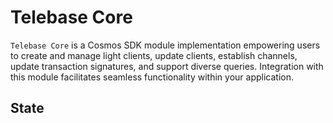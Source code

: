 # Telebase Core

`Telebase Core` is a Cosmos SDK module implementation empowering users to create and manage light clients, update clients, establish channels, update transaction signatures, and support diverse queries. Integration with this module facilitates seamless functionality within your application.


## State

